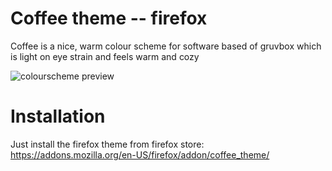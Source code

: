 # Coffee theme -- firefox

Coffee is a nice, warm colour scheme for software
based of gruvbox which is light on eye strain and feels
warm and cozy

![colourscheme preview](https://files.ari-web.xyz/files/github.com.coffee.firefox.jpg)

# Installation

Just install the firefox theme from firefox store:
https://addons.mozilla.org/en-US/firefox/addon/coffee_theme/

